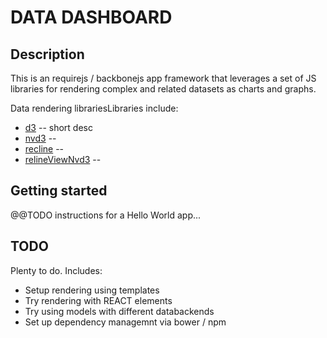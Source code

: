 # DATA DASHBOARD


## Description
This is an requirejs / backbonejs app framework that leverages a set of JS libraries for rendering complex and related datasets as charts and graphs.

Data rendering librariesLibraries include:

* [d3]() -- short desc
* [nvd3]() --
* [recline]() --
* [relineViewNvd3]() --

## Getting started
@@TODO instructions for a Hello World app...

## TODO
Plenty to do. Includes:

* Setup rendering using templates
* Try rendering with REACT elements
* Try using models with different databackends
* Set up dependency managemnt via bower / npm

